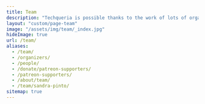 ```yaml
---
title: Team
description: "Techqueria is possible thanks to the work of lots of organizers, mentors, sponsors and advisors. 🎈"
layout: "custom/page-team"
image: "/assets/img/team/_index.jpg"
hideImage: true
url: /team/
aliases:
  - /team/
  - /organizers/
  - /people/
  - /donate/patreon-supporters/
  - /patreon-supporters/
  - /about/team/
  - /team/sandra-pinto/
sitemap: true
---
```

